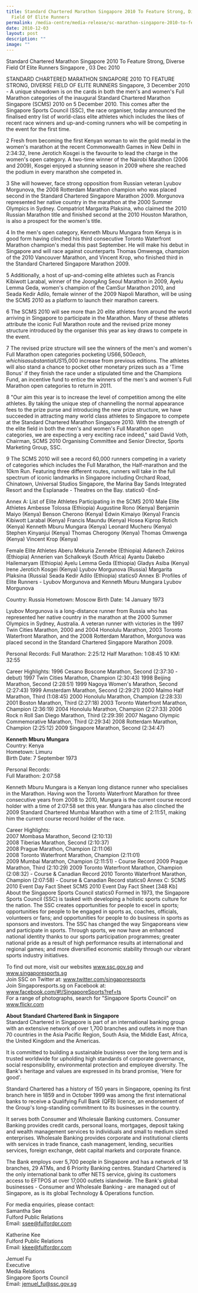 ```yaml
---
title: Standard Chartered Marathon Singapore 2010 To Feature Strong, Diverse
  Field Of Elite Runners
permalink: /media-centre/media-release/sc-marathon-singapore-2010-to-feature-strong-diverse-field-runners/
date: 2010-12-03
layout: post
description: ""
image: ""
---
```

Standard Chartered Marathon Singapore 2010 To Feature Strong, Diverse Field Of Elite Runners
Singapore , 03 Dec 2010

STANDARD CHARTERED MARATHON SINGAPORE 2010 TO FEATURE STRONG, DIVERSE FIELD OF ELITE RUNNERS
Singapore, 3 December 2010 - A unique showdown is on the cards in both the men's and women's Full Marathon categories of the inaugural Standard Chartered Marathon Singapore (SCMS) 2010 on 5 December 2010. This comes after the Singapore Sports Council (SSC), the race organiser, today announced the finalised entry list of world-class elite athletes which includes the likes of recent race winners and up-and-coming runners who will be competing in the event for the first time.

2 Fresh from becoming the first Kenyan woman to win the gold medal in the women's marathon at the recent Commonwealth Games in New Delhi in 2:34:32, Irene Jerotich Kosgei is the favourite to lead the charge in the women's open category. A two-time winner of the Nairobi Marathon (2006 and 2009), Kosgei enjoyed a stunning season in 2009 where she reached the podium in every marathon she competed in.

3 She will however, face strong opposition from Russian veteran Lyubov Morgunova, the 2008 Rotterdam Marathon champion who was placed second in the Standard Chartered Singapore Marathon 2009. Morgunova represented her native country in the marathon at the 2000 Summer Olympics in Sydney. Compatriot Margarita Plaksina, who claimed the 2010 Russian Marathon title and finished second at the 2010 Houston Marathon, is also a prospect for the women's title.

4 In the men's open category, Kenneth Mburu Mungara from Kenya is in good form having clinched his third consecutive Toronto Waterfront Marathon champion's medal this past September. He will make his debut in Singapore and will race against counterparts Thomas Omwenga, champion of the 2010 Vancouver Marathon, and Vincent Krop, who finished third in the Standard Chartered Singapore Marathon 2009.

5 Additionally, a host of up-and-coming elite athletes such as Francis Kibiwott Larabal, winner of the JoongAng Seoul Marathon in 2009, Ayelu Lemma Geda, women's champion of the CamSur Marathon 2010, and Seada Kedir Adilo, female winner of the 2009 Napoli Marathon, will be using the SCMS 2010 as a platform to launch their marathon careers.

6 The SCMS 2010 will see more than 20 elite athletes from around the world arriving in Singapore to participate in the Marathon. Many of these athletes attribute the iconic Full Marathon route and the revised prize money structure introduced by the organiser this year as key draws to compete in the event.

7 The revised prize structure will see the winners of the men's and women's Full Marathon open categories pocketing US$66,500 each, which is a substantial US$15,000 increase from previous editions. The athletes will also stand a chance to pocket other monetary prizes such as a 'Time Bonus' if they finish the race under a stipulated time and the Champions Fund, an incentive fund to entice the winners of the men's and women's Full Marathon open categories to return in 2011.

8 "Our aim this year is to increase the level of competition among the elite athletes. By taking the unique step of channelling the normal appearance fees to the prize purse and introducing the new prize structure, we have succeeded in attracting many world class athletes to Singapore to compete at the Standard Chartered Marathon Singapore 2010. With the strength of the elite field in both the men's and women's Full Marathon open categories, we are expecting a very exciting race indeed," said David Voth, Chairman, SCMS 2010 Organising Committee and Senior Director, Sports Marketing Group, SSC.

9 The SCMS 2010 will see a record 60,000 runners competing in a variety of categories which includes the Full Marathon, the Half-marathon and the 10km Run. Featuring three different routes, runners will take in the full spectrum of iconic landmarks in Singapore including Orchard Road, Chinatown, Universal Studios Singapore, the Marina Bay Sands Integrated Resort and the Esplanade - Theatres on the Bay.
statics0
-End-

Annex A: List of Elite Athletes Participating in the SCMS 2010
Male Elite Athletes
Ambesse Tolossa (Ethiopia)
Augustine Rono (Kenya)
Benjamin Maiyo (Kenya)
Benson Cherono (Kenya)
Edwin Kimaiyo (Kenya)
Francis Kibiwott Larabal (Kenya)
Francis Maundu (Kenya)
Hosea Kiprop Rotich (Kenya)
Kenneth Mburu Mungara (Kenya)
Leonard Mucheru (Kenya)
Stephen Kinyanjui (Kenya)
Thomas Cherogony (Kenya)
Thomas Omwenga (Kenya)
Vincent Krop (Kenya)

Female Elite Athletes
Aberu Mekuria Zennebe (Ethiopia)
Adanech Zekiros (Ethiopia)
Annerien van Schalkwyk (South Africa)
Ayantu Dakebo Hailemaryam (Ethiopia)
Ayelu Lemma Geda (Ethiopia)
Gladys Asiba (Kenya)
Irene Jerotich Kosgei (Kenya)
Lyubov Morgunova (Russia)
Margarita Plaksina (Russia)
Seada Kedir Adilo (Ethiopia)
statics0
Annex B: Profiles of Elite Runners - Lyubov Morgunova and Kenneth Mburu Mungara
Lyubov Morgunova

Country: Russia
Hometown: Moscow
Birth Date: 14 January 1973

Lyubov Morgunova is a long-distance runner from Russia who has represented her native country in the marathon at the 2000 Summer Olympics in Sydney, Australia. A veteran runner with victories in the 1997 Twin Cities Marathon, 2000 and 2004 Honolulu Marathon, 2003 Toronto Waterfront Marathon, and the 2008 Rotterdam Marathon, Morgunova was placed second in the Standard Chartered Singapore Marathon 2009.

Personal Records:
Full Marathon: 2:25:12
Half Marathon: 1:08:45
10 KM: 32:55

Career Highlights:
1996 Cesano Boscone Marathon, Second (2:37:30 - debut)
1997 Twin Cities Marathon, Champion (2:30:43)
1998 Beijing Marathon, Second (2:28:51)
1999 Nagoya Women's Marathon, Second (2:27:43)
1999 Amsterdam Marathon, Second (2:29:21)
2000 Malmo Half Marathon, Third (1:08:45)
2000 Honolulu Marathon, Champion (2:28:33)
2001 Boston Marathon, Third (2:27:18)
2003 Toronto Waterfront Marathon, Champion (2:36:19)
2004 Honolulu Marathon, Champion (2:27:33)
2006 Rock n Roll San Diego Marathon, Third (2:29:39)
2007 Nagano Olympic Commemorative Marathon, Third (2:29:34)
2008 Rotterdam Marathon, Champion (2:25:12)
2009 Singapore Marathon, Second (2:34:47)


**Kenneth Mburu Mungara**
<br>
Country: Kenya
<br>Hometown: Limuru
<br>Birth Date: 7 September 1973

Personal Records:
<br>Full Marathon: 2:07:58

Kenneth Mburu Mungara is a Kenyan long distance runner who specialises in the Marathon. Having won the Toronto Waterfront Marathon for three consecutive years from 2008 to 2010, Mungara is the current course record holder with a time of 2:07:58 set this year. Mungara has also clinched the 2009 Standard Chartered Mumbai Marathon with a time of 2:11:51, making him the current course record holder of the race.

Career Highlights:
<br>2007 Mombasa Marathon, Second (2:10:13)
<br>2008 Tiberias Marathon, Second (2:10:37)
<br>2008 Prague Marathon, Champion (2:11:06)
<br>2008 Toronto Waterfront Marathon, Champion (2:11:01)
<br>2009 Mumbai Marathon, Champion (2:11:51) - Course Record
2009 Prague Marathon, Third (2:10:29)
2009 Toronto Waterfront Marathon, Champion (2:08:32) - Course & Canadian Record
2010 Toronto Waterfront Marathon, Champion (2:07:58) - Course & Canadian Record
statics0
Annex C: SCMS 2010 Event Day Fact Sheet
SCMS 2010 Event Day Fact Sheet [348 Kb]
About the Singapore Sports Council
statics0
Formed in 1973, the Singapore Sports Council (SSC) is tasked with developing a holistic sports culture for the nation. The SSC creates opportunities for people to excel in sports; opportunities for people to be engaged in sports as, coaches, officials, volunteers or fans; and opportunities for people to do business in sports as sponsors and investors. The SSC has changed the way Singaporeans view and participate in sports. Through sports, we now have an enhanced national identity thanks to our sports participation programmes; greater national pride as a result of high performance results at international and regional games; and more diversified economic stability through our vibrant sports industry initiatives.

To find out more, visit our websites www.ssc.gov.sg and www.singaporesports.sg
<br>
Join SSC on Twitter at: www.twitter.com/singaporesports
<br>
Join Singaporesports.sg on Facebook at: www.facebook.com/#!/SingaporeSports?ref=ts
<br>
For a range of photographs, search for "Singapore Sports Council" on www.flickr.com

**About Standard Chartered Bank in Singapore**
<br>
Standard Chartered in Singapore is part of an international banking group with an extensive network of over 1,700 branches and outlets in more than 70 countries in the Asia Pacific Region, South Asia, the Middle East, Africa, the United Kingdom and the Americas.

It is committed to building a sustainable business over the long term and is trusted worldwide for upholding high standards of corporate governance, social responsibility, environmental protection and employee diversity. The Bank's heritage and values are expressed in its brand promise, 'Here for good'.

Standard Chartered has a history of 150 years in Singapore, opening its first branch here in 1859 and in October 1999 was among the first international banks to receive a Qualifying Full Bank (QFB) licence, an endorsement of the Group's long-standing commitment to its businesses in the country.

It serves both Consumer and Wholesale Banking customers. Consumer Banking provides credit cards, personal loans, mortgages, deposit taking and wealth management services to individuals and small to medium sized enterprises. Wholesale Banking provides corporate and institutional clients with services in trade finance, cash management, lending, securities services, foreign exchange, debt capital markets and corporate finance.

The Bank employs over 5,700 people in Singapore and has a network of 18 branches, 29 ATMs, and 6 Priority Banking centres. Standard Chartered is the only international bank to offer NETS service, giving its customers access to EFTPOS at over 17,000 outlets islandwide. The Bank's global businesses - Consumer and Wholesale Banking - are managed out of Singapore, as is its global Technology & Operations function.

For media enquiries, please contact:
<br>Samantha See
<br>Fulford Public Relations
<br>Email: ssee@fulfordpr.com

Katherine Kee
<br>Fulford Public Relations
<br>Email: kkee@fulfordpr.com

Jemuel Fu
<br>Executive
<br>Media Relations
<br>Singapore Sports Council
<br>Email: jemuel_fu@ssc.gov.sg